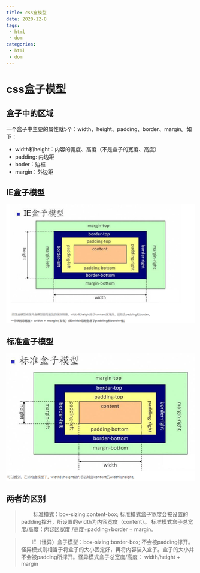 ```yaml
---
title: css盒模型
date: 2020-12-8
tags:
 - html 
 - dom
categories: 
 - html
 - dom
---
```

# css盒子模型

## 盒子中的区域
一个盒子中主要的属性就5个：width、height、padding、border、margin。如下：
* width和height：内容的宽度、高度（不是盒子的宽度、高度）
* padding: 内边距
* boder：边框
* margin：外边距

## IE盒子模型
![IE盒子模型（怪异模型）](./Snipaste_2020-08-17_10-01-14.png)


## 标准盒子模型

![标准模型](./Snipaste_2020-08-17_10-01-33.png)

## 两者的区别

> &emsp;&emsp; 标准模式：box-sizing:content-box;
标准模式盒子宽度会被设置的padding撑开，所设置的width为内容宽度（content）。
标准模式盒子总宽度/高度：内容区宽度 /高度+padding+border + margin。

>&emsp;&emsp;IE（怪异）盒子模型：box-sizing:border-box; 不会被padding撑开。
怪异模式则相当于将盒子的大小固定好，再将内容装入盒子。盒子的大小并不会被padding所撑开。怪异模式盒子总宽度/高度： width/height + margin 
